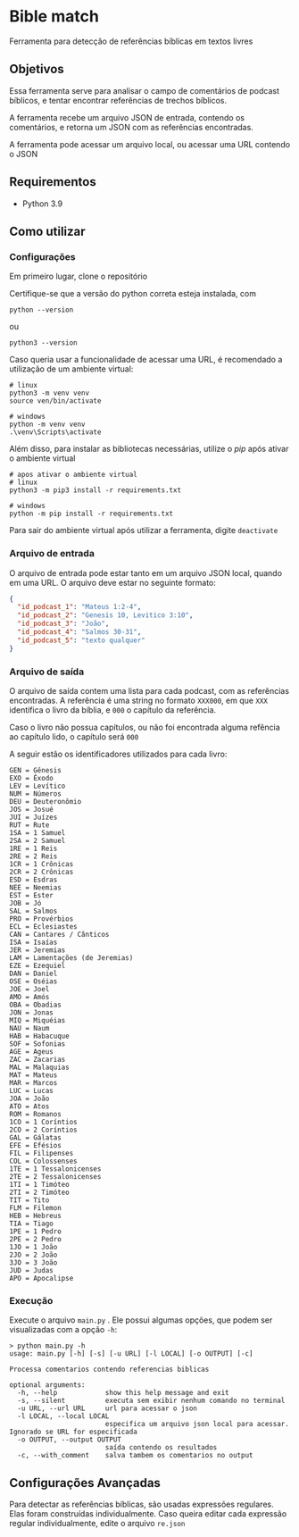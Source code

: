 # Bible match

Ferramenta para detecção de referências bíblicas em textos livres

## Objetivos

Essa ferramenta serve para analisar o campo de comentários de podcast bíblicos, e 
tentar encontrar referências de trechos bíblicos.

A ferramenta recebe um arquivo JSON de entrada, contendo os comentários, e retorna
um JSON com as referências encontradas.

A ferramenta pode acessar um arquivo local, ou acessar uma URL contendo o JSON


## Requirementos
* Python 3.9

## Como utilizar

### Configurações

Em primeiro lugar, clone o repositório

Certifique-se que a versão do python correta esteja instalada, com
```shell
python --version
```
ou 
```shell
python3 --version
```

Caso queria usar a funcionalidade de acessar uma URL, é recomendado a utilização de um ambiente virtual:

```shell
# linux
python3 -m venv venv
source ven/bin/activate

# windows
python -m venv venv
.\venv\Scripts\activate
```

Além disso, para instalar as bibliotecas necessárias, utilize o *pip* após ativar o ambiente virtual

```shell
# apos ativar o ambiente virtual
# linux
python3 -m pip3 install -r requirements.txt

# windows
python -m pip install -r requirements.txt
```

Para sair do ambiente virtual após utilizar a ferramenta, digite ```deactivate```

### Arquivo de entrada
O arquivo de entrada pode estar tanto em um arquivo JSON local, quando em uma URL. O arquivo deve estar no seguinte formato:

```json
{
  "id_podcast_1": "Mateus 1:2-4",
  "id_podcast_2": "Genesis 10, Levitico 3:10",
  "id_podcast_3": "João",
  "id_podcast_4": "Salmos 30-31",
  "id_podcast_5": "texto qualquer"
}
```

### Arquivo de saída
O arquivo de saída contem uma lista para cada podcast, com as referências encontradas. A referência
é uma string no formato ```XXX000```, em que ```XXX``` identifica o livro da bíblia, e ```000``` o capítulo da referência.

Caso o livro não possua capítulos, ou não foi encontrada alguma refência ao capítulo lido, o capítulo será ```000```

A seguir estão os identificadores utilizados para cada livro:

```text
GEN = Gênesis
EXO = Êxodo
LEV = Levítico
NUM = Números
DEU = Deuteronômio
JOS = Josué
JUI = Juízes
RUT = Rute
1SA = 1 Samuel
2SA = 2 Samuel
1RE = 1 Reis
2RE = 2 Reis
1CR = 1 Crônicas
2CR = 2 Crônicas
ESD = Esdras
NEE = Neemias
EST = Ester
JOB = Jó
SAL = Salmos
PRO = Provérbios
ECL = Eclesiastes
CAN = Cantares / Cânticos
ISA = Isaías
JER = Jeremias
LAM = Lamentações (de Jeremias)
EZE = Ezequiel
DAN = Daniel
OSE = Oséias
JOE = Joel
AMO = Amós
OBA = Obadias
JON = Jonas
MIQ = Miquéias
NAU = Naum
HAB = Habacuque
SOF = Sofonias
AGE = Ageus
ZAC = Zacarias
MAL = Malaquias
MAT = Mateus
MAR = Marcos
LUC = Lucas
JOA = João
ATO = Atos
ROM = Romanos
1CO = 1 Coríntios
2CO = 2 Coríntios
GAL = Gálatas
EFE = Efésios
FIL = Filipenses
COL = Colossenses
1TE = 1 Tessalonicenses
2TE = 2 Tessalonicenses
1TI = 1 Timóteo
2TI = 2 Timóteo
TIT = Tito
FLM = Filemon
HEB = Hebreus
TIA = Tiago
1PE = 1 Pedro
2PE = 2 Pedro
1JO = 1 João
2JO = 2 João
3JO = 3 João
JUD = Judas
APO = Apocalipse
```

### Execução
Execute o arquivo ```main.py``` . Ele possui algumas opções, que podem ser visualizadas com a opção ```-h```:

```text
> python main.py -h
usage: main.py [-h] [-s] [-u URL] [-l LOCAL] [-o OUTPUT] [-c]

Processa comentarios contendo referencias biblicas

optional arguments:
  -h, --help            show this help message and exit
  -s, --silent          executa sem exibir nenhum comando no terminal
  -u URL, --url URL     url para acessar o json
  -l LOCAL, --local LOCAL
                        especifica um arquivo json local para acessar. Ignorado se URL for especificada
  -o OUTPUT, --output OUTPUT
                        saída contendo os resultados
  -c, --with_comment    salva tambem os comentarios no output
```

## Configurações Avançadas

Para detectar as referências bíblicas, são usadas expressões regulares. Elas foram construídas individualmente.
Caso queira editar cada expressão regular individualmente, edite o arquivo ```re.json```
